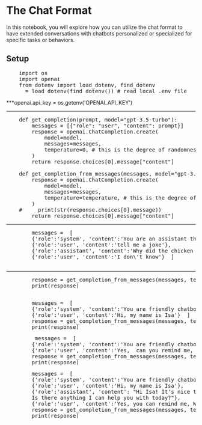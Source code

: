 # The Chat Format

In this notebook, you will explore how you can utilize the chat format to have extended conversations with chatbots personalized or specialized for specific tasks or behaviors.

## Setup
<pre>
    import os
    import openai
    from dotenv import load_dotenv, find_dotenv
    _ = load_dotenv(find_dotenv()) # read local .env file
</pre>
***openai.api_key  = os.getenv('OPENAI_API_KEY')
****
<pre>
    def get_completion(prompt, model="gpt-3.5-turbo"):
        messages = [{"role": "user", "content": prompt}]
        response = openai.ChatCompletion.create(
            model=model,
            messages=messages,
            temperature=0, # this is the degree of randomness of the model's output
        )
        return response.choices[0].message["content"]

    def get_completion_from_messages(messages, model="gpt-3.5-turbo", temperature=0):
        response = openai.ChatCompletion.create(
            model=model,
            messages=messages,
            temperature=temperature, # this is the degree of randomness of the model's output
        )
    #     print(str(response.choices[0].message))
        return response.choices[0].message["content"]
</pre>        
****
<pre>
        messages =  [  
        {'role':'system', 'content':'You are an assistant that speaks like Shakespeare.'},    
        {'role':'user', 'content':'tell me a joke'},   
        {'role':'assistant', 'content':'Why did the chicken cross the road'},   
        {'role':'user', 'content':'I don\'t know'}  ]
 </pre> 
 ****
 <pre>
        response = get_completion_from_messages(messages, temperature=1)
        print(response)
 </pre>  
 <pre>
        messages =  [  
        {'role':'system', 'content':'You are friendly chatbot.'},    
        {'role':'user', 'content':'Hi, my name is Isa'}  ]
        response = get_completion_from_messages(messages, temperature=1)
        print(response)
</pre>

<pre>
         messages =  [  
        {'role':'system', 'content':'You are friendly chatbot.'},    
        {'role':'user', 'content':'Yes,  can you remind me, What is my name?'}  ]
        response = get_completion_from_messages(messages, temperature=1)
        print(response)
</pre> 
<pre>
        messages =  [  
        {'role':'system', 'content':'You are friendly chatbot.'},
        {'role':'user', 'content':'Hi, my name is Isa'},
        {'role':'assistant', 'content': "Hi Isa! It's nice to meet you. \
        Is there anything I can help you with today?"},
        {'role':'user', 'content':'Yes, you can remind me, What is my name?'}  ]
        response = get_completion_from_messages(messages, temperature=1)
        print(response)
</pre>        
        
        
        

